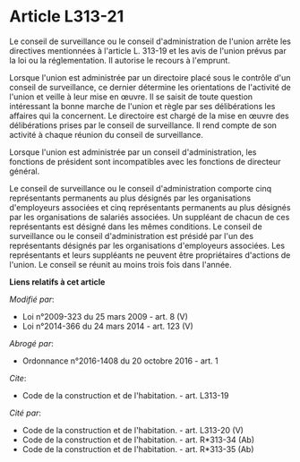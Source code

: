 # Article L313-21

Le conseil de surveillance ou le conseil d'administration de l'union arrête les directives mentionnées à l'article L. 313-19
et les avis de l'union prévus par la loi ou la réglementation. Il autorise le recours à l'emprunt. 

Lorsque l'union est administrée par un directoire placé sous le contrôle d'un conseil de surveillance, ce dernier détermine
les orientations de l'activité de l'union et veille à leur mise en œuvre. Il se saisit de toute question intéressant la bonne
marche de l'union et règle par ses délibérations les affaires qui la concernent. Le directoire est chargé de la mise en œuvre
des délibérations prises par le conseil de surveillance. Il rend compte de son activité à chaque réunion du conseil de
surveillance. 

Lorsque l'union est administrée par un conseil d'administration, les fonctions de président sont incompatibles avec les
fonctions de directeur général. 

Le conseil de surveillance ou le conseil d'administration comporte cinq représentants permanents au plus désignés par les
organisations d'employeurs associées et cinq représentants permanents au plus désignés par les organisations de salariés
associées. Un suppléant de chacun de ces représentants est désigné dans les mêmes conditions. Le conseil de surveillance ou
le conseil d'administration est présidé par l'un des représentants désignés par les organisations d'employeurs associées. Les
représentants et leurs suppléants ne peuvent être propriétaires d'actions de l'union. Le conseil se réunit au moins trois
fois dans l'année.

**Liens relatifs à cet article**

_Modifié par_:

  - Loi n°2009-323 du 25 mars 2009 - art. 8 (V)
  - Loi n°2014-366 du 24 mars 2014 - art. 123 (V)

_Abrogé par_:

  - Ordonnance n°2016-1408 du 20 octobre 2016 - art. 1

_Cite_:

  - Code de la construction et de l'habitation. - art. L313-19

_Cité par_:

  - Code de la construction et de l'habitation. - art. L313-20 (V)
  - Code de la construction et de l'habitation. - art. R*313-34 (Ab)
  - Code de la construction et de l'habitation. - art. R*313-35 (Ab)
